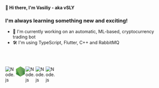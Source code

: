 #### 👋 Hi there, I'm Vasiliy - aka vSLY

### I'm always learning something new and exciting!

- 🔭 I'm currently working on an automatic, ML-based, cryptocurrency trading bot
- 🛠 I'm using TypeScript, Flutter, C++ and RabbitMQ

<br />


<br /><img align="left" alt="Node.js" width="32px" src="https://upload.wikimedia.org/wikipedia/commons/4/4c/Typescript_logo_2020.svg" />
<img align="left" alt="Node.js" width="32px" src="https://raw.githubusercontent.com/github/explore/80688e429a7d4ef2fca1e82350fe8e3517d3494d/topics/nodejs/nodejs.png" />
<img align="left" alt="Node.js" width="32px" src="https://raw.githubusercontent.com/isocpp/logos/master/cpp_logo.png" />
<img align="left" alt="Node.js" width="32px" src="https://plugins.jetbrains.com/files/9212/159235/icon/pluginIcon.svg" />
<img align="left" alt="Node.js" width="32px" src="https://cdn.worldvectorlogo.com/logos/rabbitmq.svg" />


<br />
